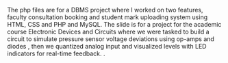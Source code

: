 The php files are for a DBMS project where I worked on two features, faculty consultation booking and student mark uploading system using HTML, CSS and PHP and MySQL. The slide is for a project for the academic course Electronic Devices and Circuits where we were tasked to build a circuit to simulate pressure sensor voltage deviations using op-amps and diodes , then we quantized analog input and visualized levels with LED indicators for real-time feedback.
.
